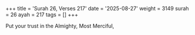 +++
title = 'Surah 26, Verses 217'
date = '2025-08-27'
weight = 3149
surah = 26
ayah = 217
tags = []
+++

Put your trust in the Almighty, Most Merciful,